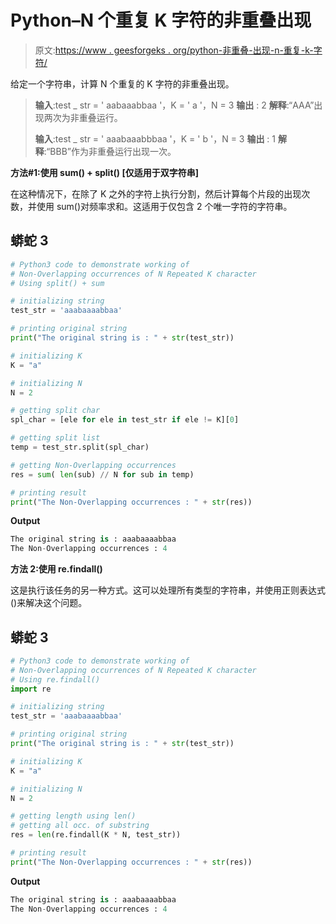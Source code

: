 # Python–N 个重复 K 字符的非重叠出现

> 原文:[https://www . geesforgeks . org/python-非重叠-出现-n-重复-k-字符/](https://www.geeksforgeeks.org/python-non-overlapping-occurrences-of-n-repeated-k-character/)

给定一个字符串，计算 N 个重复的 K 字符的非重叠出现。

> **输入**:test _ str = ' aabaaabbaa '，K = ' a '，N = 3
> **输出** : 2
> **解释**:“AAA”出现两次为非重叠运行。
> 
> **输入**:test _ str = ' aaabaaabbbaa '，K = ' b '，N = 3
> **输出** : 1
> **解释**:“BBB”作为非重叠运行出现一次。

**方法#1:使用 sum() + split() [仅适用于双字符串]**

在这种情况下，在除了 K 之外的字符上执行分割，然后计算每个片段的出现次数，并使用 sum()对频率求和。这适用于仅包含 2 个唯一字符的字符串。

## 蟒蛇 3

```py
# Python3 code to demonstrate working of 
# Non-Overlapping occurrences of N Repeated K character
# Using split() + sum

# initializing string
test_str = 'aaabaaaabbaa'

# printing original string
print("The original string is : " + str(test_str))

# initializing K 
K = "a"

# initializing N 
N = 2

# getting split char
spl_char = [ele for ele in test_str if ele != K][0]

# getting split list 
temp = test_str.split(spl_char)

# getting Non-Overlapping occurrences
res = sum( len(sub) // N for sub in temp)

# printing result 
print("The Non-Overlapping occurrences : " + str(res)) 
```

**Output**

```py
The original string is : aaabaaaabbaa
The Non-Overlapping occurrences : 4

```

**方法 2:使用 re.findall()**

这是执行该任务的另一种方式。这可以处理所有类型的字符串，并使用正则表达式()来解决这个问题。

## 蟒蛇 3

```py
# Python3 code to demonstrate working of 
# Non-Overlapping occurrences of N Repeated K character
# Using re.findall()
import re

# initializing string
test_str = 'aaabaaaabbaa'

# printing original string
print("The original string is : " + str(test_str))

# initializing K 
K = "a"

# initializing N 
N = 2

# getting length using len()
# getting all occ. of substring
res = len(re.findall(K * N, test_str))

# printing result 
print("The Non-Overlapping occurrences : " + str(res)) 
```

**Output**

```py
The original string is : aaabaaaabbaa
The Non-Overlapping occurrences : 4

```